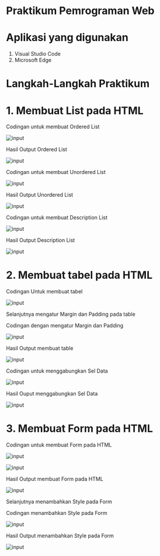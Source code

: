 # Praktikum Pemrograman Web

# Aplikasi yang digunakan
1. Visual Studio Code
2. Microsoft Edge

# Langkah-Langkah Praktikum
# 1. Membuat List pada HTML

Codingan untuk membuat Ordered List





![input](https://github.com/ikmalriyan21/Lab3Web/blob/60b6aa13fdf3b2204e0fed705c2459dfcb038814/Gambar/codingan%20membuat%20ordered%20list.png)

Hasil Output Ordered List





![input](https://github.com/ikmalriyan21/Lab3Web/blob/5e38bddcf1dfbe2c1705e2da8ef6e532111b3437/Gambar/output%20ordered%20list.png)

Codingan untuk membuat Unordered List





![input](https://github.com/ikmalriyan21/Lab3Web/blob/dfa76a9e9e2ffd22244b272bc181af6f1551860b/Gambar/codingan%20unordered%20list.png)

Hasil Output Unordered List





![input](https://github.com/ikmalriyan21/Lab3Web/blob/2e888c30b2dce445ed921cfa1e5f4473cdc5328b/Gambar/output%20unordered%20list.png)

Codingan untuk membuat Description List





![input](https://github.com/ikmalriyan21/Lab3Web/blob/d2987b8d379c796fabbce53b370c071f960ac6e9/Gambar/codingan%20description%20list.png)

Hasil Output Description List





![input](https://github.com/ikmalriyan21/Lab3Web/blob/3c43cc4859cdc957a8fbc2b6ef3c5677367e84ba/Gambar/output%20description%20list.png)

# 2. Membuat tabel pada HTML

Codingan Untuk membuat tabel





![input](https://github.com/ikmalriyan21/Lab3Web/blob/2f0140f667eb7fc532a30871d71a193989cd0568/Gambar/codingan%20membuat%20table.png)

Selanjutnya mengatur Margin dan Padding pada table

Codingan dengan mengatur Margin dan Padding





![input](https://github.com/ikmalriyan21/Lab3Web/blob/6528e170c576f99b1f50d48e69a700aa9de5c91d/Gambar/codingan%20mengatur%20margin%20dan%20padding.png)

Hasil Output membuat table





![input](https://github.com/ikmalriyan21/Lab3Web/blob/59a5846342f98c2792e9e9ce678120916edc54f2/Gambar/output%20membuat%20table.png)

Codingan untuk menggabungkan Sel Data





![input](https://github.com/ikmalriyan21/Lab3Web/blob/ceda73c68e9ef7d1ff64b07b45a7f62325123be3/Gambar/codingan%20menggabungkan%20sel%20data.png)

Hasil Ouput menggabungkan Sel Data





![input](https://github.com/ikmalriyan21/Lab3Web/blob/2307312f7fb54ad53129d1b507cedb1231009d81/Gambar/Output%20menggabungkan%20Sel%20Data.png)

# 3. Membuat Form pada HTML

Codingan untuk membuat Form pada HTML





![input](https://github.com/ikmalriyan21/Lab3Web/blob/c67ba80a4ad30ef0bf6be9f165929c460c4ca5bc/Gambar/codingan%20membuat%20form%201.png)





![input](https://github.com/ikmalriyan21/Lab3Web/blob/a2f51014b9728ec7bba18c8ff3bf05f5a2643ba5/Gambar/codingan%20membuat%20form%202.png)

Hasil Output membuat Form pada HTML





![input](https://github.com/ikmalriyan21/Lab3Web/blob/8d3148a0ad0c2e5de5ac0ded0abed09d83a8cc55/Gambar/output%20membuat%20form.png)

Selanjutnya menambahkan Style pada Form

Codingan menambahkan Style pada Form





![input](https://github.com/ikmalriyan21/Lab3Web/blob/5c34f1c1d70cce62c2c467ddde62e76a74efddf8/Gambar/codingan%20menambahkan%20style%20pada%20form.png)

Hasil Output menambahkan Style pada Form





![input](https://github.com/ikmalriyan21/Lab3Web/blob/60ccae47dd890ef82e7cd897f92ef423705413f0/Gambar/Output%20menambahkan%20Style%20pada%20Form.png)
